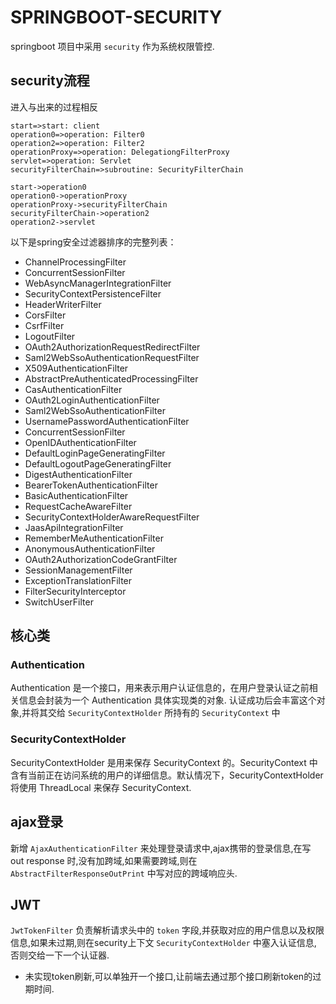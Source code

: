 # SPRINGBOOT-SECURITY

springboot 项目中采用 `security` 作为系统权限管控.

## security流程

进入与出来的过程相反

```flow
start=>start: client
operation0=>operation: Filter0
operation2=>operation: Filter2
operationProxy=>operation: DelegationgFilterProxy
servlet=>operation: Servlet
securityFilterChain=>subroutine: SecurityFilterChain

start->operation0
operation0->operationProxy
operationProxy->securityFilterChain
securityFilterChain->operation2
operation2->servlet
```

以下是spring安全过滤器排序的完整列表：

- ChannelProcessingFilter
- ConcurrentSessionFilter
- WebAsyncManagerIntegrationFilter
- SecurityContextPersistenceFilter
- HeaderWriterFilter
- CorsFilter
- CsrfFilter
- LogoutFilter
- OAuth2AuthorizationRequestRedirectFilter
- Saml2WebSsoAuthenticationRequestFilter
- X509AuthenticationFilter
- AbstractPreAuthenticatedProcessingFilter
- CasAuthenticationFilter
- OAuth2LoginAuthenticationFilter
- Saml2WebSsoAuthenticationFilter
- UsernamePasswordAuthenticationFilter
- ConcurrentSessionFilter
- OpenIDAuthenticationFilter
- DefaultLoginPageGeneratingFilter
- DefaultLogoutPageGeneratingFilter
- DigestAuthenticationFilter
- BearerTokenAuthenticationFilter
- BasicAuthenticationFilter
- RequestCacheAwareFilter
- SecurityContextHolderAwareRequestFilter
- JaasApiIntegrationFilter
- RememberMeAuthenticationFilter
- AnonymousAuthenticationFilter
- OAuth2AuthorizationCodeGrantFilter
- SessionManagementFilter
- ExceptionTranslationFilter
- FilterSecurityInterceptor
- SwitchUserFilter

## 核心类

### Authentication

Authentication 是一个接口，用来表示用户认证信息的，在用户登录认证之前相关信息会封装为一个 Authentication 具体实现类的对象. 认证成功后会丰富这个对象,并将其交给 `SecurityContextHolder` 所持有的 `SecurityContext` 中

### SecurityContextHolder

SecurityContextHolder 是用来保存 SecurityContext 的。SecurityContext 中含有当前正在访问系统的用户的详细信息。默认情况下，SecurityContextHolder 将使用 ThreadLocal 来保存 SecurityContext.

## ajax登录

新增 `AjaxAuthenticationFilter` 来处理登录请求中,ajax携带的登录信息,在写 out response 时,没有加跨域,如果需要跨域,则在 `AbstractFilterResponseOutPrint` 中写对应的跨域响应头.

## JWT

`JwtTokenFilter` 负责解析请求头中的 `token` 字段,并获取对应的用户信息以及权限信息,如果未过期,则在security上下文 `SecurityContextHolder` 中塞入认证信息,
否则交给一下一个认证器.

- 未实现token刷新,可以单独开一个接口,让前端去通过那个接口刷新token的过期时间.
 